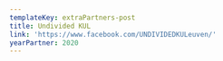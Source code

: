 ```yaml
---
templateKey: extraPartners-post
title: Undivided KUL
link: 'https://www.facebook.com/UNDIVIDEDKULeuven/'
yearPartner: 2020
---
```

